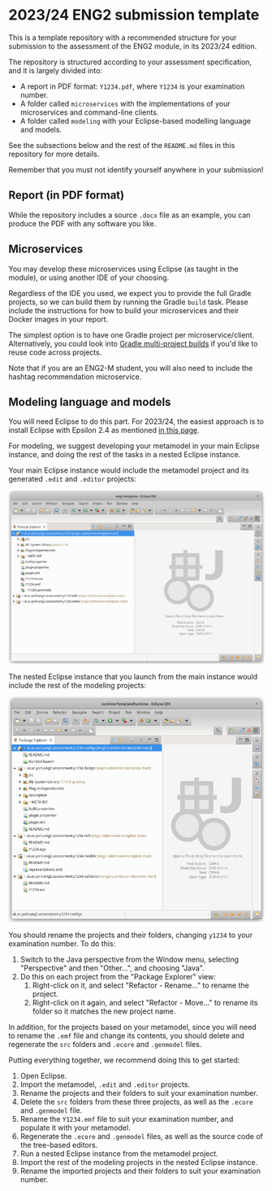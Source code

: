 # 2023/24 ENG2 submission template

This is a template repository with a recommended structure for your submission to the assessment of the ENG2 module, in its 2023/24 edition.

The repository is structured according to your assessment specification, and it is largely divided into:

* A report in PDF format: `Y1234.pdf`, where `Y1234` is your examination number.
* A folder called `microservices` with the implementations of your microservices and command-line clients.
* A folder called `modeling` with your Eclipse-based modelling language and models.

See the subsections below and the rest of the `README.md` files in this repository for more details.

Remember that you must not identify yourself anywhere in your submission!

## Report (in PDF format)

While the repository includes a source `.docx` file as an example, you can produce the PDF with any software you like.

## Microservices

You may develop these microservices using Eclipse (as taught in the module), or using another IDE of your choosing.

Regardless of the IDE you used, we expect you to provide the full Gradle projects, so we can build them by running the Gradle `build` task.
Please include the instructions for how to build your microservices and their Docker images in your report.

The simplest option is to have one Gradle project per microservice/client.
Alternatively, you could look into [Gradle multi-project builds](https://docs.gradle.org/current/userguide/multi_project_builds.html) if you'd like to reuse code across projects.

Note that if you are an ENG2-M student, you will also need to include the hashtag recommendation microservice.

## Modeling language and models

You will need Eclipse to do this part. For 2023/24, the easiest approach is to install Eclipse with Epsilon 2.4 as mentioned [in this page](https://eclipse.dev/epsilon/download/).

For modeling, we suggest developing your metamodel in your main Eclipse instance, and doing the rest of the tasks in a nested Eclipse instance.

Your main Eclipse instance would include the metamodel project and its generated `.edit` and `.editor` projects:

![Main instance with metamodel and .edit/.editor projects](images/modeling-main-eclipse.png)

The nested Eclipse instance that you launch from the main instance would include the rest of the modeling projects:

![Nested instance with the rest of the modeling projects](images/modeling-nested-eclipse.png)

You should rename the projects and their folders, changing `y1234` to your examination number.
To do this:

1. Switch to the Java perspective from the Window menu, selecting "Perspective" and then "Other...", and choosing "Java".
1. Do this on each project from the "Package Explorer" view:
   1. Right-click on it, and select "Refactor - Rename..." to rename the project.
   1. Right-click on it again, and select "Refactor - Move..." to rename its folder so it matches the new project name.

In addition, for the projects based on your metamodel, since you will need to rename the `.emf` file and change its contents, you should delete and regenerate the `src` folders and `.ecore` and `.genmodel` files.

Putting everything together, we recommend doing this to get started:

1. Open Eclipse.
1. Import the metamodel, `.edit` and `.editor` projects.
1. Rename the projects and their folders to suit your examination number.
1. Delete the `src` folders from these three projects, as well as the `.ecore` and `.genmodel` file.
1. Rename the `Y1234.emf` file to suit your examination number, and populate it with your metamodel.
1. Regenerate the `.ecore` and `.genmodel` files, as well as the source code of the tree-based editors.
1. Run a nested Eclipse instance from the metamodel project.
1. Import the rest of the modeling projects in the nested Eclipse instance.
1. Rename the imported projects and their folders to suit your examination number.
